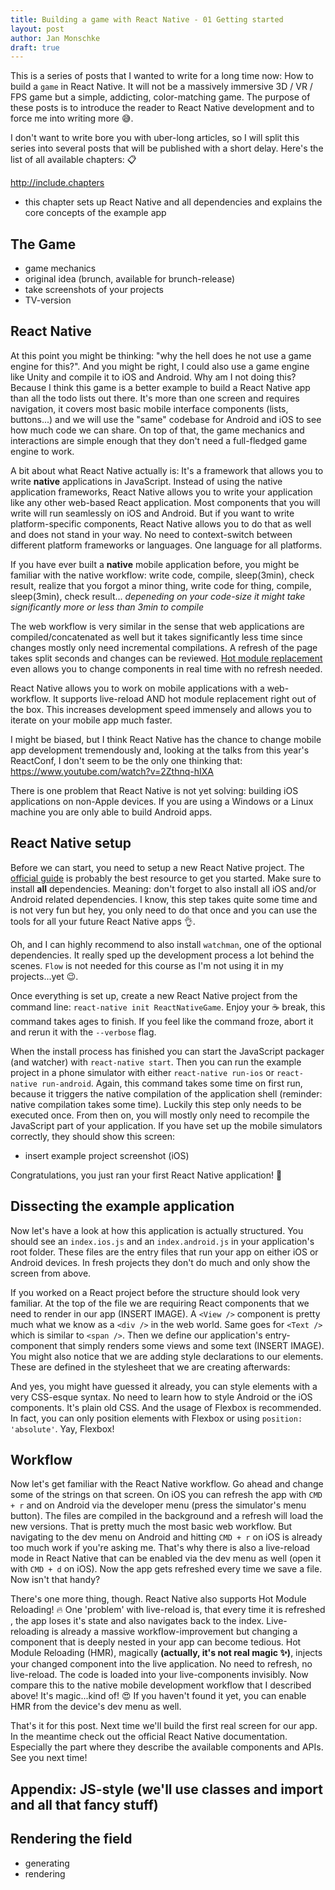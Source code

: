 ```yaml
---
title: Building a game with React Native - 01 Getting started
layout: post
author: Jan Monschke
draft: true
---
```


This is a series of posts that I wanted to write for a long time now: How to build a `game` in React Native. It will not be  a massively immersive 3D / VR / FPS game but a simple, addicting, color-matching game. The purpose of these posts is to introduce the reader to React Native development and to force me into writing more 😅.

I don't want to write bore you with uber-long articles, so I will split this series into several posts that will be published with a short delay. Here's the list of all available chapters: 📋

<http://include.chapters>

- this chapter sets up React Native and all dependencies and explains the core concepts of the example app

## The Game

- game mechanics
- original idea (brunch, available for brunch-release)
- take screenshots of your projects
- TV-version

## React Native

At this point you might be thinking: "why the hell does he not use a game engine for this?". And you might be right, I could also use a game engine like Unity and compile it to iOS and Android. Why am I not doing this? Because I think this game is a better example to build a React Native app than all the todo lists out there. It's more than one screen and requires navigation, it covers most basic mobile interface components (lists, buttons...) and we will use the "same" codebase for Android and iOS to see how much code we can share. On top of that, the game mechanics and interactions are simple enough that they don't need a full-fledged game engine to work.

A bit about what React Native actually is: It's a framework that allows you to write **native** applications in JavaScript. Instead of using the native application frameworks, React Native allows you to write your application like any other web-based React application. Most components that you will write will run seamlessly on iOS and Android. But if you want to write platform-specific components, React Native allows you to do that as well and does not stand in your way. No need to context-switch between different platform frameworks or languages. One language for all platforms.

If you have ever built a **native** mobile application before, you might be familiar with the native workflow: write code, compile, sleep(3min), check result, realize that you forgot a minor thing, write code for thing, compile, sleep(3min), check result... *depeneding on your code-size it might take significantly more or less than 3min to compile*

The web workflow is very similar in the sense that web applications are compiled/concatenated as well but it takes significantly less time since changes mostly only need incremental compilations. A refresh of the page takes split seconds and changes can be reviewed. [Hot module replacement](https://gaearon.github.io/react-hot-loader/) even allows you to change components in real time with no refresh needed.

React Native allows you to work on mobile applications with a web-workflow. It supports live-reload AND hot module replacement right out of the box. This increases development speed immensely and allows you to iterate on your mobile app much faster.

I might be biased, but I think React Native has the chance to change mobile app development tremendously and, looking at the talks from this year's ReactConf, I don't seem to be the only one thinking that: <https://www.youtube.com/watch?v=2Zthnq-hIXA>

There is one problem that React Native is not yet solving: building iOS applications on non-Apple devices. If you are using a Windows or a Linux machine you are only able to build Android apps.

## React Native setup

Before we can start, you need to setup a new React Native project. The [official guide](install-guide) is probably the best resource to get you started. Make sure to install **all** dependencies. Meaning: don't forget to also install all iOS and/or Android related dependencies. I know, this step takes quite some time and is not very fun but hey, you only need to do that once and you can use the tools for all your future React Native apps 👌.

Oh, and I can highly recommend to also install `watchman`, one of the optional dependencies. It really sped up the development process a lot behind the scenes. `Flow` is not needed for this course as I'm not using it in my projects...yet 😉.

Once everything is set up, create a new React Native project from the command line: `react-native init ReactNativeGame`. Enjoy your ☕️ break, this command takes ages to finish. If you feel like the command froze, abort it and rerun it with the `--verbose` flag.

When the install process has finished you can start the JavaScript packager (and watcher) with `react-native start`. Then you can run the example project in a phone simulator with either `react-native run-ios` or `react-native run-android`. Again, this command takes some time on first run, because it triggers the native compilation of the application shell (reminder: native compilation takes some time). Luckily this step only needs to be executed once. From then on, you will mostly only need to recompile the JavaScript part of your application. If you have set up the mobile simulators correctly, they should show this screen:

- insert example project screenshot (iOS)

Congratulations, you just ran your first React Native application! 🎉

## Dissecting the example application

Now let's have a look at how this application is actually structured. You should see an `index.ios.js` and an `index.android.js` in your application's root folder. These files are the entry files that run your app on either iOS or Android devices. In fresh projects they don't do much and only show the screen from above.

If you worked on a React project before the structure should look very familiar. At the top of the file we are requiring React components that we need to render in our app (INSERT IMAGE). A `<View />` component is pretty much what we know as a `<div />` in the web world. Same goes for `<Text />` which is similar to `<span />`. Then we define our application's entry-component that simply renders some views and some text (INSERT IMAGE). You might also notice that we are adding style declarations to our elements. These are defined in the stylesheet that we are creating afterwards:

And yes, you might have guessed it already, you can style elements with a very CSS-esque syntax. No need to learn how to style Android or the iOS components. It's plain old CSS. And the usage of Flexbox is recommended. In fact, you can only position elements with Flexbox or using `position: 'absolute'`. Yay, Flexbox!

## Workflow

Now let's get familiar with the React Native workflow. Go ahead and change some of the strings on that screen. On iOS you can refresh the app with `CMD + r` and on Android via the developer menu (press the simulator's menu button). The files are compiled in the background and a refresh will load the new versions. That is pretty much the most basic web workflow. But navigating to the dev menu on Android and hitting `CMD + r` on iOS is already too much work if you're asking me. That's why there is also a live-reload mode in React Native that can be enabled via the dev menu as well (open it with `CMD + d` on iOS). Now the app gets refreshed every time we save a file. Now isn't that handy?

There's one more thing, though. React Native also supports Hot Module Reloading! 🔥 One 'problem' with live-reload is, that every time it is refreshed , the app loses it's state and also navigates back to the index. Live-reloading is already a massive workflow-improvement but changing a component that is deeply nested in your app can become tedious. Hot Module Reloading (HMR), magically __(actually, it's not real magic ✨)__, injects your changed component into the live application. No need to refresh, no live-reload. The code is loaded into your live-components invisibly. Now compare this to the native mobile development workflow that I described above! It's magic...kind of! 😍 If you haven't found it yet, you can enable HMR from the device's dev menu as well.

That's it for this post. Next time we'll build the first real screen for our app. In the meantime check out the official React Native documentation. Especially the part where they describe the available components and APIs. See you next time!

## Appendix: JS-style (we'll use classes and import and all that fancy stuff)

## Rendering the field
- generating
- rendering
